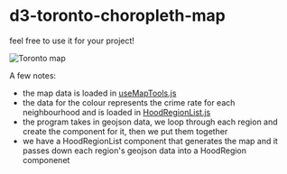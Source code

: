 # d3-toronto-choropleth-map
feel free to use it for your project!

![Toronto map](https://raw.githubusercontent.com/ZhiYingSun/d3-toronto-choropleth-map/main/toronto-choropleth-map/public/toronto-map.gif)

A few notes:
- the map data is loaded in [useMapTools.js](https://github.com/ZhiYingSun/d3-toronto-choropleth-map/blob/main/toronto-choropleth-map/src/hooks/useMapTools.js)
- the data for the colour represents the crime rate for each neighbourhood and is loaded in [HoodRegionList.js](https://github.com/ZhiYingSun/d3-toronto-choropleth-map/blob/main/toronto-choropleth-map/src/components/HoodRegionList.js)
- the program takes in geojson data, we loop through each region and create the component for it, then we put them together
- we have a HoodRegionList component that generates the map and it passes down each region's geojson data into a HoodRegion componenet
